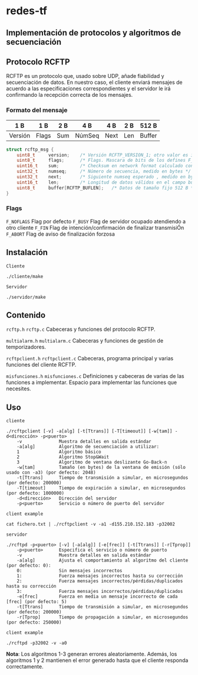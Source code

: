 # redes-tf
## Implementación de protocolos y algoritmos de secuenciación
## Protocolo RCFTP
RCFTP es un protocolo que, usado sobre UDP, añade fiabilidad y secuenciación de datos. En nuestro
caso, el cliente enviará mensajes de acuerdo a las especificaciones correspondientes y el servidor le irá
confirmando la recepción correcta de los mensajes.

### Formato del mensaje

|   1 B   |  1 B  | 2 B |  4 B   | 4 B  | 2 B | 512 B  |
|:-------:|:-----:|:---:|:------:|:----:|:---:|:------:|
| Versión | Flags | Sum | NúmSeq | Next | Len | Buffer |


```c
struct rcftp_msg {
    uint8_t     version;    /* Versión RCFTP_VERSION_1; otro valor es inválido*/
    uint8_t     flags;      /* Flags. Mascara de bits de los defines F_X */
    uint16_t    sum;        /* Checksum en network format calculado con xsum */
    uint32_t    numseq;     /* Número de secuencia, medido en bytes */
    uint32_t    next;       /* Siguiente numseq esperado , medido en bytes */
    uint16_t    len;        /* Longitud de datos válidos en el campo buffer */
    uint8_t     buffer[RCFTP_BUFLEN];   /* Datos de tamaño fijo 512 B */
}
```

### Flags

`F_NOFLAGS`
    Flag por defecto
`F_BUSY`
    Flag de servidor ocupado atendiendo a otro cliente
`F_FIN`
    Flag de intención/confirmación de finalizar transmisiÓn
`F_ABORT`
    Flag de aviso de finalización forzosa


## Instalación

`Cliente`
```shell
./cliente/make
```

`Servidor`
```shell
./servidor/make
```

## Contenido
`rcftp.h` `rcftp.c`
Cabeceras y funciones del protocolo RCFTP.

`multialarm.h` `multialarm.c`
Cabeceras y funciones de gestión de temporizadores.

`rcftpclient.h` `rcftpclient.c`
Cabeceras, programa principal y varias funciones del cliente RCFTP.

`misfunciones.h` `misfunciones.c`
Definiciones y cabeceras de varias de las funciones a implementar.
Espacio para implementar las funciones que necesites.

## Uso
`cliente`
```shell
./rcftpclient [-v] -a[alg] [-t[Ttrans]] [-T[timeout]] [-w[tam]] -d<dirección> -p<puerto>
    -v              Muestra detalles en salida estándar
    -a[alg]         Algoritmo de secuenciación a utilizar:
    1               Algoritmo básico
    2               Algoritmo Stop&Wait
    3               Algoritmo de ventana deslizante Go-Back-n
    -w[tam]         Tamaño (en bytes) de la ventana de emisión (sólo usado con -a3) (por defecto: 2048)
    -t[Ttrans]      Tiempo de transmisión a simular, en microsegundos (por defecto: 200000)
    -T[timeout]     Tiempo de expiración a simular, en microsegundos (por defecto: 1000000)
    -d<dirección>   Dirección del servidor
    -p<puerto>      Servicio o número de puerto del servidor
```
`client example`
```shell
cat fichero.txt | ./rcftpclient -v -a1 -d155.210.152.183 -p32002
```

`servidor`
```shell
./rcftpd -p<puerto> [-v] [-a[alg]] [-e[frec]] [-t[Ttrans]] [-r[Tprop]]
    -p<puerto>      Especifica el servicio o número de puerto
    -v              Muestra detalles en salida estándar
    -a[alg]         Ajusta el comportamiento al algoritmo del cliente (por defecto: 0):
    0:              Sin mensajes incorrectos
    1:              Fuerza mensajes incorrectos hasta su corrección
    2:              Fuerza mensajes incorrectos/pérdidas/duplicados hasta su corrección
    3:              Fuerza mensajes incorrectos/pérdidas/duplicados
    -e[frec]        Fuerza en media un mensaje incorrecto de cada [frec] (por defecto: 5)
    -t[Ttrans]      Tiempo de transmisión a simular, en microsegundos (por defecto: 200000)
    -r[Tprop]       Tiempo de propagación a simular, en microsegundos (por defecto: 250000)
```
`client example`
```shell
./rcftpd -p32002 -v -a0  
```
**Nota**: Los algoritmos 1-3 generan errores aleatoriamente. Además, los algoritmos 1 y 2
mantienen el error generado hasta que el cliente responda correctamente.
